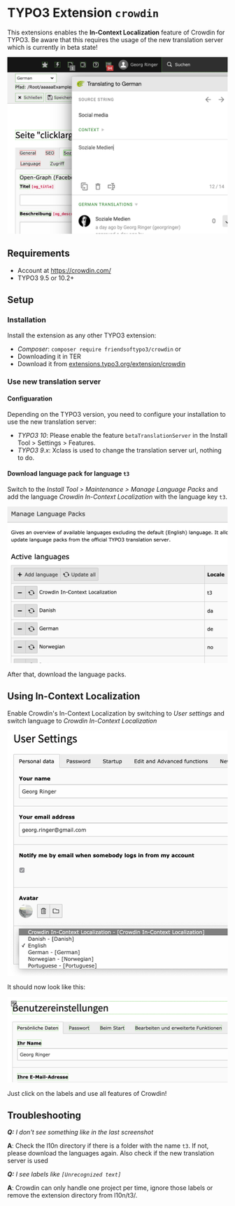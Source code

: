 # TYPO3 Extension `crowdin`

This extensions enables the **In-Context Localization** feature of Crowdin for TYPO3.
Be aware that this requires the usage of the new translation server which is currently in beta state!

![Example](/Resources/Public/Screenshots/crowdin-incontext-localization.png)

## Requirements

- Account at https://crowdin.com/
- TYPO3 9.5 or 10.2+

## Setup

### Installation

Install the extension as any other TYPO3 extension:

- *Composer*: `composer require friendsoftypo3/crowdin` or
- Downloading it in TER
- Download it from [extensions.typo3.org/extension/crowdin](https://extensions.typo3.org/extension/crowdin)

### Use new translation server

#### Configuaration

Depending on the TYPO3 version, you need to configure your installation to use the new translation server:

- *TYPO3 10*: Please enable the feature `betaTranslationServer` in the Install Tool > Settings > Features.
- *TYPO3 9.x*: Xclass is used to change the translation server url, nothing to do.

#### Download language pack for language `t3`

Switch to the *Install Tool > Maintenance > Manage Language Packs* and
add the language *Crowdin In-Context Localization* with the language key `t3`.

![Language Packs](/Resources/Public/Screenshots/language-packs.png)

After that, download the language packs.

## Using In-Context Localization

Enable Crowdin's In-Context Localization by switching to *User settings* and switch language to *Crowdin In-Context Localization*

![Language Packs](/Resources/Public/Screenshots/user-settings.png)

It should now look like this:

![Language Packs](/Resources/Public/Screenshots/demo.png)

Just click on the labels and use all features of Crowdin!

## Troubleshooting

***Q:** I don't see something like in the last screenshot*

**A**: Check the l10n directory if there is a folder with the name `t3`. If not, please download the languages again. Also check if the new translation server is used


***Q:** I see labels like `[Unrecognized text]`*

**A**: Crowdin can only handle one project per time, ignore those labels or remove the extension directory from l10n/t3/.




